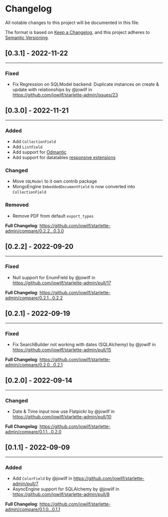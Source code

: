 # Changelog

All notable changes to this project will be documented in this file.

The format is based on [Keep a Changelog](https://keepachangelog.com/en/1.0.0/), and this project adheres
to [Semantic Versioning](https://semver.org/spec/v2.0.0.html).

## [0.3.1] - 2022-11-22

---

### Fixed

* Fix Regression on SQLModel backend: Duplicate instances on create & update with relationships by @jowilf in https://github.com/jowilf/starlette-admin/issues/23

## [0.3.0] - 2022-11-21

---

### Added

* Add `CollectionField`
* Add `ListField`
* Add support for [Odmantic](https://art049.github.io/odmantic/) 
* Add support for datatables [responsive extensions](https://datatables.net/extensions/responsive/)
  
### Changed

* Move `SQLModel` to it own contrib package
* MongoEngine `EmbeddedDocumentField` is now converted into `CollectionField`

### Removed

* Remove PDF from default `export_types`

**Full Changelog**: https://github.com/jowilf/starlette-admin/compare/0.2.2...0.3.0

## [0.2.2] - 2022-09-20

---

### Fixed

*  Null support for EnumField by @jowilf in https://github.com/jowilf/starlette-admin/pull/17

**Full Changelog**: https://github.com/jowilf/starlette-admin/compare/0.2.1...0.2.2


## [0.2.1] - 2022-09-19

---

### Fixed

* Fix SearchBuilder not working with dates (SQLAlchemy) by @jowilf in https://github.com/jowilf/starlette-admin/pull/15

**Full Changelog**: https://github.com/jowilf/starlette-admin/compare/0.2.0...0.2.1


## [0.2.0] - 2022-09-14

---

### Changed

* Date & Time input now use Flatpickr by @jowilf in https://github.com/jowilf/starlette-admin/pull/10

**Full Changelog**: https://github.com/jowilf/starlette-admin/compare/0.1.1...0.2.0


## [0.1.1] - 2022-09-09

---

### Added

- Add `ColorField` by @jowilf in https://github.com/jowilf/starlette-admin/pull/7
- AsyncEngine support for SQLAlchemy by @jowilf in https://github.com/jowilf/starlette-admin/pull/8


**Full Changelog**: https://github.com/jowilf/starlette-admin/compare/0.1.0...0.1.1